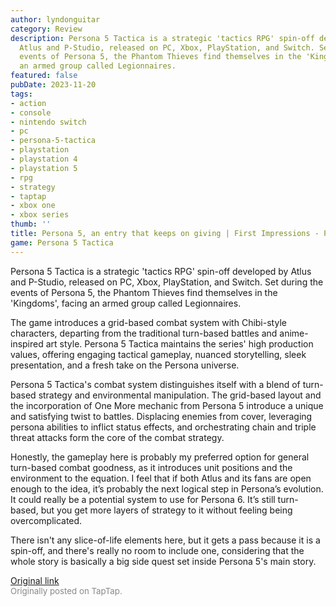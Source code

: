 ```yaml
---
author: lyndonguitar
category: Review
description: Persona 5 Tactica is a strategic 'tactics RPG' spin-off developed by
  Atlus and P-Studio, released on PC, Xbox, PlayStation, and Switch. Set during the
  events of Persona 5, the Phantom Thieves find themselves in the 'Kingdoms', facing
  an armed group called Legionnaires.
featured: false
pubDate: 2023-11-20
tags:
- action
- console
- nintendo switch
- pc
- persona-5-tactica
- playstation
- playstation 4
- playstation 5
- rpg
- strategy
- taptap
- xbox one
- xbox series
thumb: ''
title: Persona 5, an entry that keeps on giving | First Impressions - Persona 5 Tactica
game: Persona 5 Tactica
---
```

Persona 5 Tactica is a strategic 'tactics RPG' spin-off developed by Atlus and P-Studio, released on PC, Xbox, PlayStation, and Switch. Set during the events of Persona 5, the Phantom Thieves find themselves in the 'Kingdoms', facing an armed group called Legionnaires.

The game introduces a grid-based combat system with Chibi-style characters, departing from the traditional turn-based battles and anime-inspired art style. Persona 5 Tactica maintains the series' high production values, offering engaging tactical gameplay, nuanced storytelling, sleek presentation, and a fresh take on the Persona universe.

Persona 5 Tactica's combat system distinguishes itself with a blend of turn-based strategy and environmental manipulation. The grid-based layout and the incorporation of One More mechanic from Persona 5 introduce a unique and satisfying twist to battles. Displacing enemies from cover, leveraging persona abilities to inflict status effects, and orchestrating chain and triple threat attacks form the core of the combat strategy.

Honestly, the gameplay here is probably my preferred option for general turn-based combat goodness, as it introduces unit positions and the environment to the equation. I feel that if both Atlus and its fans are open enough to the idea, it’s probably the next logical step in Persona’s evolution. It could really be a potential system to use for Persona 6. It’s still turn-based, but you get more layers of strategy to it without feeling being overcomplicated.

There isn't any slice-of-life elements here, but it gets a pass because it is a spin-off, and there's really no room to include one, considering that the whole story is basically a big side quest set inside Persona 5's main story.

[Original link](https://www.taptap.io/post/6573234)<br><span style="font-size: 0.95em; color: #888;">Originally posted on TapTap.</span>